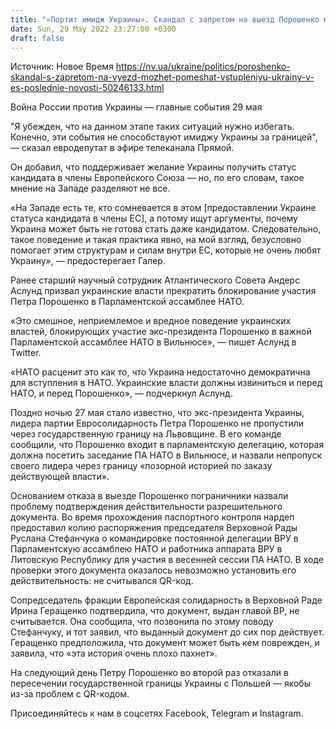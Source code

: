 ```yaml
---
title: "«Портит имидж Украины». Скандал с запретом на выезд Порошенко может помешать вступлению Украины в ЕС — евродепутат"
date: Sun, 29 May 2022 23:27:00 +0300
draft: false
---
```

Источник: Новое Время https://nv.ua/ukraine/politics/poroshenko-skandal-s-zapretom-na-vyezd-mozhet-pomeshat-vstupleniyu-ukrainy-v-es-poslednie-novosti-50246133.html


Война России против Украины — главные события 29 мая

 "Я убежден, что на данном этапе таких ситуаций нужно избегать. Конечно, эти события не способствуют имиджу Украины за границей", — сказал евродепутат в эфире телеканала Прямой.

Он добавил, что поддерживает желание Украины получить статус кандидата в члены Европейского Союза — но, по его словам, такое мнение на Западе разделяют не все.

 «На Западе есть те, кто сомневается в этом [предоставлении Украине статуса кандидата в члены ЕС], а потому ищут аргументы, почему Украина может быть не готова стать даже кандидатом. Следовательно, такое поведение и такая практика явно, на мой взгляд, безусловно помогает этим структурам и силам внутри ЕС, которые не очень любят Украину», — предостерегает Галер.

Ранее старший научный сотрудник Атлантического Совета Андерс Аслунд призвал украинские власти прекратить блокирование участия Петра Порошенко в Парламентской ассамблее НАТО.

 «Это смешное, неприемлемое и вредное поведение украинских властей, блокирующих участие экс-президента Порошенко в важной Парламентской ассамблее НАТО в Вильнюсе», — пишет Аслунд в Twitter.

 «НАТО расценит это как то, что Украина недостаточно демократична для вступления в НАТО. Украинские власти должны извиниться и перед НАТО, и перед Порошенко», — подчеркнул Аслунд.

Поздно ночью 27 мая стало известно, что экс-президента Украины, лидера партии Евросолидарность Петра Порошенко не пропустили через государственную границу на Львовщине. В его команде сообщили, что Порошенко входит в парламентскую делегацию, которая должна посетить заседание ПА НАТО в Вильнюсе, и назвали непропуск своего лидера через границу «позорной историей по заказу действующей власти».

Основанием отказа в выезде Порошенко пограничники назвали проблему подтверждения действительности разрешительного документа. Во время прохождения паспортного контроля нардеп предоставил копию распоряжения председателя Верховной Рады Руслана Стефанчука о командировке постоянной делегации ВРУ в Парламентскую ассамблею НАТО и работника аппарата ВРУ в Литовскую Республику для участия в весенней сессии ПА НАТО. В ходе проверки этого документа оказалось невозможно установить его действительность: не считывался QR-код.

Сопредседатель фракции Европейская солидарность в Верховной Раде Ирина Геращенко подтвердила, что документ, выдан главой ВР, не считывается. Она сообщила, что позвонила по этому поводу Стефанчуку, и тот заявил, что выданный документ до сих пор действует. Геращенко предположила, что документ может быть кем поврежден, и заявила, что «эта история очень плохо пахнет».

На следующий день Петру Порошенко во второй раз отказали в пересечении государственной границы Украины с Польшей — якобы из-за проблем с QR-кодом.

Присоединяйтесь к нам в соцсетях Facebook, Telegram и Instagram.

